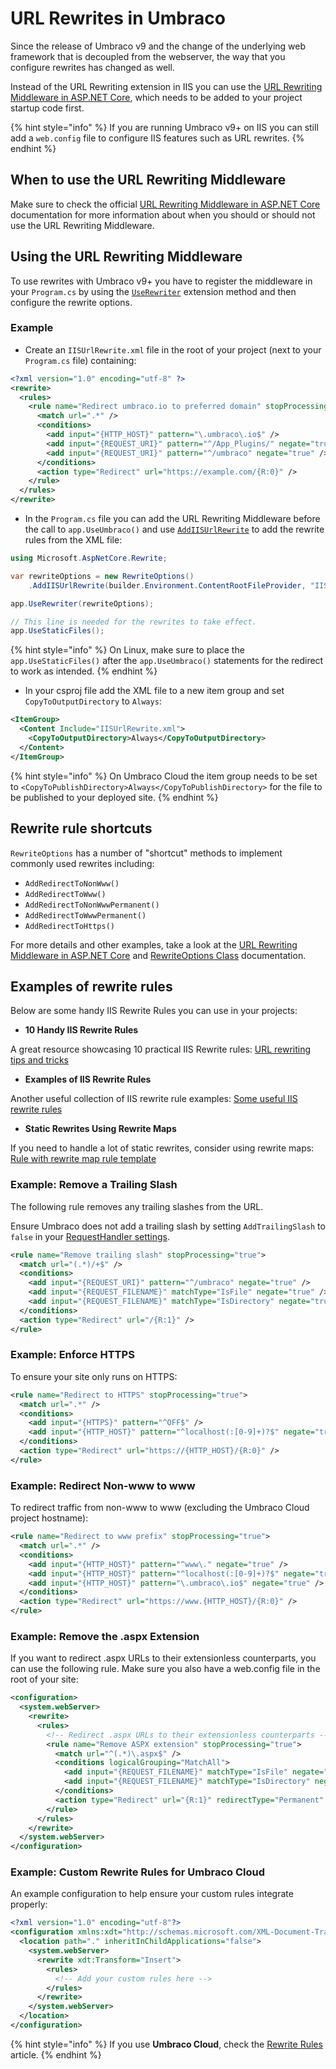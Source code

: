 # URL Rewrites in Umbraco

Since the release of Umbraco v9 and the change of the underlying web framework that is decoupled from the webserver, the way that you configure rewrites has changed as well.

Instead of the URL Rewriting extension in IIS you can use the [URL Rewriting Middleware in ASP.NET Core](https://docs.microsoft.com/en-us/aspnet/core/fundamentals/url-rewriting), which needs to be added to your project startup code first.

{% hint style="info" %}
If you are running Umbraco v9+ on IIS you can still add a `web.config` file to configure IIS features such as URL rewrites.
{% endhint %}

## When to use the URL Rewriting Middleware

Make sure to check the official [URL Rewriting Middleware in ASP.NET Core](https://docs.microsoft.com/en-us/aspnet/core/fundamentals/url-rewriting#when-to-use-url-rewriting-middleware) documentation for more information about when you should or should not use the URL Rewriting Middleware.

## Using the URL Rewriting Middleware

To use rewrites with Umbraco v9+ you have to register the middleware in your `Program.cs` by using the [`UseRewriter`](https://docs.microsoft.com/en-us/dotnet/api/microsoft.aspnetcore.builder.rewritebuilderextensions.userewriter) extension method and then configure the rewrite options.

### Example

* Create an `IISUrlRewrite.xml` file in the root of your project (next to your `Program.cs` file) containing:

```xml
<?xml version="1.0" encoding="utf-8" ?>
<rewrite>
  <rules>
    <rule name="Redirect umbraco.io to preferred domain" stopProcessing="true">
      <match url=".*" />
      <conditions>
        <add input="{HTTP_HOST}" pattern="\.umbraco\.io$" />
        <add input="{REQUEST_URI}" pattern="^/App_Plugins/" negate="true" />
        <add input="{REQUEST_URI}" pattern="^/umbraco" negate="true" />
      </conditions>
      <action type="Redirect" url="https://example.com/{R:0}" />
    </rule>
  </rules>
</rewrite>
```

* In the `Program.cs` file you can add the URL Rewriting Middleware before the call to `app.UseUmbraco()` and use [`AddIISUrlRewrite`](https://docs.microsoft.com/en-us/dotnet/api/microsoft.aspnetcore.rewrite.iisurlrewriteoptionsextensions.addiisurlrewrite) to add the rewrite rules from the XML file:

```csharp
using Microsoft.AspNetCore.Rewrite;

var rewriteOptions = new RewriteOptions()
    .AddIISUrlRewrite(builder.Environment.ContentRootFileProvider, "IISUrlRewrite.xml");

app.UseRewriter(rewriteOptions);

// This line is needed for the rewrites to take effect.
app.UseStaticFiles();
```

{% hint style="info" %}
On Linux, make sure to place the `app.UseStaticFiles()` after the `app.UseUmbraco()` statements for the redirect to work as intended.
{% endhint %}

* In your csproj file add the XML file to a new item group and set `CopyToOutputDirectory` to `Always`:

```xml
<ItemGroup>
  <Content Include="IISUrlRewrite.xml">
    <CopyToOutputDirectory>Always</CopyToOutputDirectory>
  </Content>
</ItemGroup>
```

{% hint style="info" %}
On Umbraco Cloud the item group needs to be set to `<CopyToPublishDirectory>Always</CopyToPublishDirectory>` for the file to be published to your deployed site.
{% endhint %}

## Rewrite rule shortcuts

`RewriteOptions` has a number of "shortcut" methods to implement commonly used rewrites including:

* `AddRedirectToNonWww()`
* `AddRedirectToWww()`
* `AddRedirectToNonWwwPermanent()`
* `AddRedirectToWwwPermanent()`
* `AddRedirectToHttps()`

For more details and other examples, take a look at the [URL Rewriting Middleware in ASP.NET Core](https://learn.microsoft.com/en-us/aspnet/core/fundamentals/url-rewriting) and [RewriteOptions Class](https://learn.microsoft.com/en-us/dotnet/api/microsoft.aspnetcore.rewrite.rewriteoptions) documentation.

## Examples of rewrite rules

Below are some handy IIS Rewrite Rules you can use in your projects:

* **10 Handy IIS Rewrite Rules**

A great resource showcasing 10 practical IIS Rewrite rules: [URL rewriting tips and tricks](https://ruslany.net/2009/04/10-url-rewriting-tips-and-tricks/)

* **Examples of IIS Rewrite Rules**

Another useful collection of IIS rewrite rule examples:  [Some useful IIS rewrite rules](https://odetocode.com/blogs/scott/archive/2014/03/27/some-useful-iis-rewrite-rules.aspx)

* **Static Rewrites Using Rewrite Maps**

If you need to handle a lot of static rewrites, consider using rewrite maps: [Rule with rewrite map rule template](https://www.iis.net/learn/extensions/url-rewrite-module/rule-with-rewrite-map-rule-template)

### Example: Remove a Trailing Slash

The following rule removes any trailing slashes from the URL.

Ensure Umbraco does not add a trailing slash by setting `AddTrailingSlash` to `false` in your [RequestHandler settings](../configuration/requesthandlersettings.md).

```xml
<rule name="Remove trailing slash" stopProcessing="true">
  <match url="(.*)/+$" />
  <conditions>
    <add input="{REQUEST_URI}" pattern="^/umbraco" negate="true" />
    <add input="{REQUEST_FILENAME}" matchType="IsFile" negate="true" />
    <add input="{REQUEST_FILENAME}" matchType="IsDirectory" negate="true" />
  </conditions>
  <action type="Redirect" url="/{R:1}" />
</rule>
```

### Example: Enforce HTTPS

To ensure your site only runs on HTTPS:

```xml
<rule name="Redirect to HTTPS" stopProcessing="true">
  <match url=".*" />
  <conditions>
    <add input="{HTTPS}" pattern="^OFF$" />
    <add input="{HTTP_HOST}" pattern="^localhost(:[0-9]+)?$" negate="true" />
  </conditions>
  <action type="Redirect" url="https://{HTTP_HOST}/{R:0}" />
</rule>
```

### Example: Redirect Non-www to www

To redirect traffic from non-www to www (excluding the Umbraco Cloud project hostname):

```xml
<rule name="Redirect to www prefix" stopProcessing="true">
  <match url=".*" />
  <conditions>
    <add input="{HTTP_HOST}" pattern="^www\." negate="true" />
    <add input="{HTTP_HOST}" pattern="^localhost(:[0-9]+)?$" negate="true" />
    <add input="{HTTP_HOST}" pattern="\.umbraco\.io$" negate="true" />
  </conditions>
  <action type="Redirect" url="https://www.{HTTP_HOST}/{R:0}" />
</rule>
```

### Example: Remove the .aspx Extension

If you want to redirect .aspx URLs to their extensionless counterparts, you can use the following rule. Make sure you also have a web.config file in the root of your site:

```xml
<configuration>
  <system.webServer>
    <rewrite>
      <rules>
        <!-- Redirect .aspx URLs to their extensionless counterparts -->
        <rule name="Remove ASPX extension" stopProcessing="true">
          <match url="^(.*)\.aspx$" />
          <conditions logicalGrouping="MatchAll">
            <add input="{REQUEST_FILENAME}" matchType="IsFile" negate="true" />
            <add input="{REQUEST_FILENAME}" matchType="IsDirectory" negate="true" />
          </conditions>
          <action type="Redirect" url="{R:1}" redirectType="Permanent" />
        </rule>
      </rules>
    </rewrite>
  </system.webServer>
</configuration>
```

### Example: Custom Rewrite Rules for Umbraco Cloud

An example configuration to help ensure your custom rules integrate properly:

```xml
<?xml version="1.0" encoding="utf-8"?>
<configuration xmlns:xdt="http://schemas.microsoft.com/XML-Document-Transform">
  <location path="." inheritInChildApplications="false">
    <system.webServer>
      <rewrite xdt:Transform="Insert">
        <rules>
          <!-- Add your custom rules here -->
        </rules>
      </rewrite>
    </system.webServer>
  </location>
</configuration>
```

{% hint style="info" %}
If you use **Umbraco Cloud**, check the [Rewrite Rules](https://docs.umbraco.com/umbraco-cloud/set-up/project-settings/manage-hostnames/rewrites-on-cloud) article.
{% endhint %}
